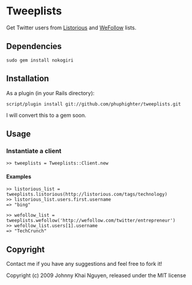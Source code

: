 # Tweeplists

Get Twitter users from [Listorious](http://listorious.com) and [WeFollow](http://wefollow.com) lists.

## Dependencies

    sudo gem install nokogiri

## Installation

As a plugin (in your Rails directory):

    script/plugin install git://github.com/phuphighter/tweeplists.git
    
I will convert this to a gem soon.
    
## Usage

### Instantiate a client

    >> tweeplists = Tweeplists::Client.new
    
#### Examples

    >> listorious_list = tweeplists.listorious(http://listorious.com/tags/technology)
    >> listorious_list.users.first.username
    => "bing"
    
    >> wefollow_list = tweeplists.wefollow('http://wefollow.com/twitter/entrepreneur')
    >> wefollow_list.users[1].username
    => "TechCrunch"
    
## Copyright

Contact me if you have any suggestions and feel free to fork it!

Copyright (c) 2009 Johnny Khai Nguyen, released under the MIT license
